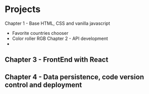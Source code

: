 # Projects

Chapter 1 - Base
HTML, CSS and vanilla javascript
  - Favorite countries chooser
  - Color roller RGB
Chapter 2 - API development
  -
Chapter 3 - FrontEnd with React
 -
Chapter 4 - Data persistence, code version control and deployment
 -
